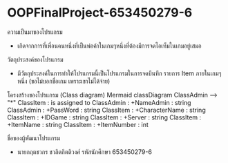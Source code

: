 # OOPFinalProject-653450279-6

ความเป็นมาของโปรแกรม
 - เกิดจากการที่เพื่อนคนหนึ่งที่เป็นพ่อค้าในเกมๆหนึ่งที่ต้องมีการจดไอเท็มในเกมอยู่เสมอ


วัตถุประสงค์ของโปรแกรม
 - มีวัตถุประสงค์ในการทำให้โปรแกรมนี้เป็นโปรแกรมในการจดบึนทึก รายการ Item ภายในเกมๆหนึ่ง (ขอไม่บอกชื่อเกม เพราะเขาไม่ได้จ่าย)


โครงสร้างของโปรแกรม (Class diagram) Mermaid 
classDiagram
    ClassAdmin --> "*" ClassItem : is assigned to
    ClassAdmin : +NameAdmin : string
    ClassAdmin : +PassWord : string
    ClassItem : +CharacterName : string
    ClassItem : +IDGame : string
    ClassItem : +Server : string
    ClassItem : +ItemName : string
    ClassItem : +ItemNumber : int


ชื่อของผู้พัฒนาโปรแกรม
 - นายกฤตชวกร ชวลิตกิตติวงศ์ รหัสนักศึกษา 653450279-6
